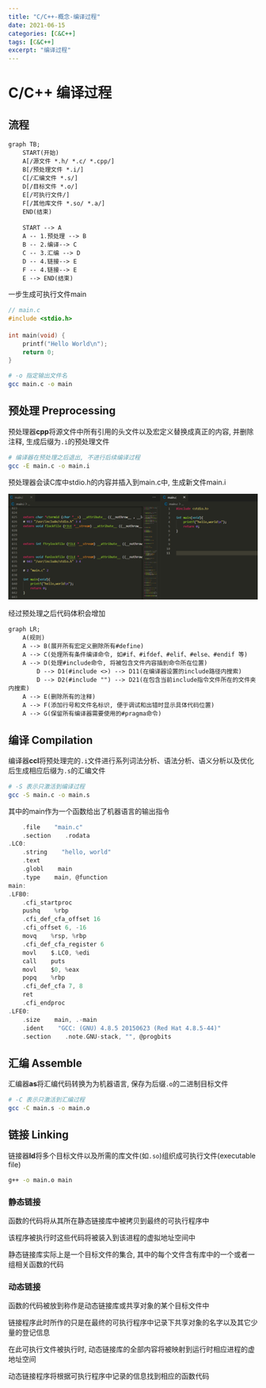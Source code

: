 ```yaml
---
title: "C/C++-概念-编译过程"
date: 2021-06-15
categories: [C&C++]
tags: [C&C++]
excerpt: "编译过程"
---
```


# C/C++ 编译过程

## 流程

```mermaid
graph TB;
    START(开始)
    A[/源文件 *.h/ *.c/ *.cpp/]
    B[/预处理文件 *.i/]
    C[/汇编文件 *.s/]
    D[/目标文件 *.o/]
    E[/可执行文件/]
    F[/其他库文件 *.so/ *.a/]
    END(结束)

    START --> A
    A -- 1.预处理 --> B
    B -- 2.编译--> C
    C -- 3.汇编 --> D
    D -- 4.链接--> E
    F -- 4.链接--> E
    E --> END(结束)
```

一步生成可执行文件main

```c++
// main.c
#include <stdio.h>

int main(void) {
    printf("Hello World\n");
    return 0;
}
```

```sh
# -o 指定输出文件名
gcc main.c -o main
```

## 预处理 Preprocessing

预处理器**cpp**将源文件中所有引用的头文件以及宏定义替换成真正的内容, 并删除注释, 生成后缀为`.i`的预处理文件

```sh
# 编译器在预处理之后退出, 不进行后续编译过程
gcc -E main.c -o main.i
```

预处理器会读C库中stdio.h的内容并插入到main.c中, 生成新文件main.i

![](https://raw.githubusercontent.com/dmjcb/SelfImgur/main/20210211161743.png)

经过预处理之后代码体积会增加

```mermaid
graph LR;
    A(规则)
    A --> B(展开所有宏定义删除所有#define)
    A --> C(处理所有条件编译命令, 如#if、#ifdef、#elif、#else、#endif 等)
    A --> D(处理#include命令, 将被包含文件内容插到命令所在位置)
        D --> D1(#include <>) --> D11(在编译器设置的include路径内搜索)
        D --> D2(#include "") --> D21(在包含当前include指令文件所在的文件夹内搜索)
    A --> E(删除所有的注释)
    A --> F(添加行号和文件名标识, 便于调试和出错时显示具体代码位置)
    A --> G(保留所有编译器需要使用的#pragma命令)
```

## 编译 Compilation

编译器**ccl**将预处理完的`.i`文件进行系列词法分析、语法分析、语义分析以及优化后生成相应后缀为`.s`的汇编文件

```sh
# -S 表示只激活到编译过程
gcc -S main.c -o main.s
```

其中的main作为一个函数给出了机器语言的输出指令

```c
    .file    "main.c"
    .section    .rodata
.LC0:
    .string    "hello, world"
    .text
    .globl    main
    .type    main, @function
main:
.LFB0:
    .cfi_startproc
    pushq    %rbp
    .cfi_def_cfa_offset 16
    .cfi_offset 6, -16
    movq    %rsp, %rbp
    .cfi_def_cfa_register 6
    movl    $.LC0, %edi
    call    puts
    movl    $0, %eax
    popq    %rbp
    .cfi_def_cfa 7, 8
    ret
    .cfi_endproc
.LFE0:
    .size    main, .-main
    .ident    "GCC: (GNU) 4.8.5 20150623 (Red Hat 4.8.5-44)"
    .section    .note.GNU-stack, "", @progbits
```

## 汇编 Assemble

汇编器**as**将汇编代码转换为为机器语言, 保存为后缀`.o`的二进制目标文件

```sh
# -C 表示只激活到汇编过程
gcc -C main.s -o main.o
```

## 链接 Linking

链接器**ld**将多个目标文件以及所需的库文件(如`.so`)组织成可执行文件(executable file)

```sh
g++ -o main.o main
```

### 静态链接

函数的代码将从其所在静态链接库中被拷贝到最终的可执行程序中

该程序被执行时这些代码将被装入到该进程的虚拟地址空间中

静态链接库实际上是一个目标文件的集合, 其中的每个文件含有库中的一个或者一组相关函数的代码

### 动态链接

函数的代码被放到称作是动态链接库或共享对象的某个目标文件中

链接程序此时所作的只是在最终的可执行程序中记录下共享对象的名字以及其它少量的登记信息

在此可执行文件被执行时, 动态链接库的全部内容将被映射到运行时相应进程的虚地址空间

动态链接程序将根据可执行程序中记录的信息找到相应的函数代码
